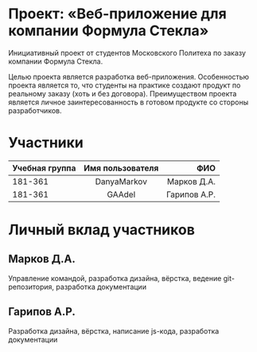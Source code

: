# Проект: «Веб-приложение для компании Формула Стекла»

  Инициативный проект от студентов Московского Политеха по заказу компании Формула Стекла. 

  Целью проекта является разработка веб-приложения. Особенностью проекта является то, что студенты на практике создают продукт по реальному заказу (хоть и без договора). Преимуществом проекта является личное заинтересованность в готовом продукте со стороны разработчиков.
  
  
  # Участники

| Учебная группа| Имя пользователя   | ФИО |
| ------------- |:------------------:| -----:|
| 181-361  | DanyaMarkov             | Марков Д.А. |
| 181-361  | GAAdel                  | Гарипов А.Р. |


  # Личный вклад участников
  
  ## Марков Д.А.
  
  Управление командой, разработка дизайна, вёрстка, ведение git-репозитория, разработка документации
  
  ## Гарипов А.Р.
  
  Разработка дизайна, вёрстка, написание js-кода, разработка документации
  
